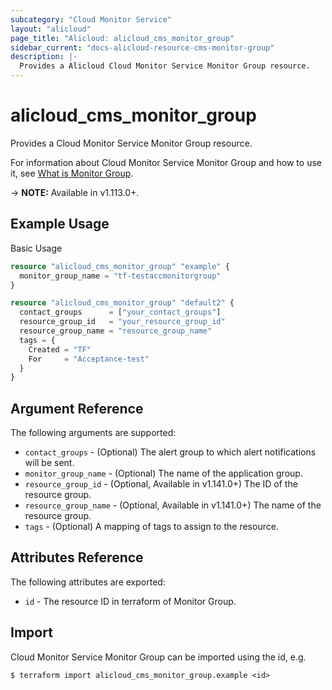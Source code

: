 ```yaml
---
subcategory: "Cloud Monitor Service"
layout: "alicloud"
page_title: "Alicloud: alicloud_cms_monitor_group"
sidebar_current: "docs-alicloud-resource-cms-monitor-group"
description: |-
  Provides a Alicloud Cloud Monitor Service Monitor Group resource.
---
```


# alicloud\_cms\_monitor\_group

Provides a Cloud Monitor Service Monitor Group resource.

For information about Cloud Monitor Service Monitor Group and how to use it, see [What is Monitor Group](https://www.alibabacloud.com/help/en/doc-detail/115030.htm).

-> **NOTE:** Available in v1.113.0+.

## Example Usage

Basic Usage

```terraform
resource "alicloud_cms_monitor_group" "example" {
  monitor_group_name = "tf-testaccmonitorgroup"
}

resource "alicloud_cms_monitor_group" "default2" {
  contact_groups      = ["your_contact_groups"]
  resource_group_id   = "your_resource_group_id"
  resource_group_name = "resource_group_name"
  tags = {
    Created = "TF"
    For     = "Acceptance-test"
  }
}
```

## Argument Reference

The following arguments are supported:

* `contact_groups` - (Optional) The alert group to which alert notifications will be sent.
* `monitor_group_name` - (Optional) The name of the application group.
* `resource_group_id` - (Optional, Available in v1.141.0+) The ID of the resource group.
* `resource_group_name` - (Optional, Available in v1.141.0+) The name of the resource group.
* `tags` - (Optional) A mapping of tags to assign to the resource.

## Attributes Reference

The following attributes are exported:

* `id` - The resource ID in terraform of Monitor Group.

## Import

Cloud Monitor Service Monitor Group can be imported using the id, e.g.

```
$ terraform import alicloud_cms_monitor_group.example <id>
```
